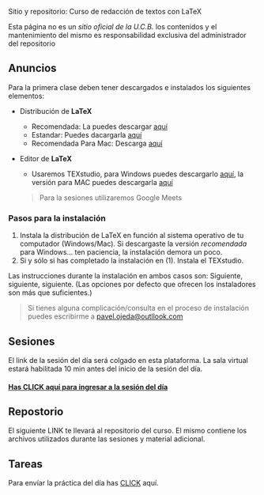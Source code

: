Sitio y repositorio: Curso de redacción de textos con LaTeX

Esta página no es un *sitio oficial de la U.C.B.* los contenidos y el mantenimiento del mismo es responsabilidad exclusiva del administrador del repositorio

## Anuncios
Para la primera clase deben tener descargados e instalados los siguientes elementos:
  * Distribución de **LaTeX**
     - Recomendada: La puedes descargar [aquí](http://linorg.usp.br/CTAN/systems/windows/protext/)
     - Estandar: Puedes dacargarla [aquí](http://linorg.usp.br/CTAN/systems/windows/protext/)
     - Recomendada Para Mac: Descarga [aquí](https://tug.org/mactex/)
  * Editor de **LaTeX**
     - Usaremos TEXstudio,  para Windows puedes descargarlo [aquí](https://github.com/texstudio-org/texstudio/releases/download/2.12.22/texstudio-2.12.22-win-qt5.exe), la versión para MAC puedes descargarla [aquí](https://github.com/texstudio-org/texstudio/releases/download/2.12.22/texstudio-2.12.22-osx.dmg)
     
     > Para la sesiones utilizaremos Google Meets 
    
### Pasos para la instalación
 1. Instala la distribución de LaTeX en función al sistema operativo de tu computador (Windows/Mac). Si descargaste la versión *recomendada* para Windows... ten paciencia, la instalación demora un poco.
 2. Si y sólo si has completado la instalación en (1). Instala el TEXstudio.
 
 Las instrucciones durante la instalación en ambos casos son: Siguiente, siguiente, siguiente. (Las opciones por defecto que ofrecen los instaladores son más que suficientes.) 
 
 > Si tienes alguna complicación/consulta en el proceso de instalación puedes escribirme a pavel.ojeda@outllook.com
 
 
 ## Sesiones
 El link de la sesión del día será colgado en esta plataforma. La sala virtual estará habilitada 10 min antes del inicio de la sesión del día.
 
 #### [Has CLICK aquí para ingresar a la sesión del día]()
 
 
 ## Repostorio
 
 El siguiente LINK te llevará al repositorio del curso. El mismo contiene los archivos utilizados durante las sesiones y material adicional.
 
 ## Tareas 
 
 Para envíar la práctica del día has [CLICK]() aquí.
 
